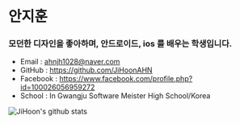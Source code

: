 
# 안지훈
### 모던한 디자인을 좋아하며, 안드로이드, ios 를 배우는 학생입니다.
- Email : ahnjh1028@naver.com
- GitHub : https://github.com/JiHoonAHN
- Facebook : https://www.facebook.com/profile.php?id=100026056959272
- School : In Gwangju Software Meister High School/Korea

![JiHoon's github stats](https://github-readme-stats.vercel.app/api?username=JiHoonAHN&show_icons=true&theme=tokyonight)



